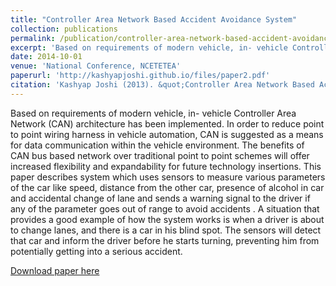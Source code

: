 ```yaml
---
title: "Controller Area Network Based Accident Avoidance System"
collection: publications
permalink: /publication/controller-area-network-based-accident-avoidance-system
excerpt: 'Based on requirements of modern vehicle, in- vehicle Controller Area Network (CAN) architecture has been implemented. In order to reduce point to point wiring harness in vehicle automation, CAN is suggested as a means for data communication within the vehicle environment. The benefits of CAN bus based network over traditional point to point schemes will offer increased flexibility and expandability for future technology insertions. This paper describes system which uses sensors to measure various parameters of the car like speed, distance from the other car, presence of alcohol in car and accidental change of lane and sends a warning signal to the driver if any of the parameter goes out of range to avoid accidents . A situation that provides a good example of how the system works is when a driver is about to change lanes, and there is a car in his blind spot. The sensors will detect that car and inform the driver before he starts turning, preventing him from potentially getting into a serious accident.'
date: 2014-10-01
venue: 'National Conference, NCETETEA'
paperurl: 'http://kashyapjoshi.github.io/files/paper2.pdf'
citation: 'Kashyap Joshi (2013). &quot;Controller Area Network Based Accident Avoidance System.&quot; <i>National Conference, NCETETEA</i>'
---
```

Based on requirements of modern vehicle, in- vehicle Controller Area Network (CAN) architecture has been implemented. In order to reduce point to point wiring harness in vehicle automation, CAN is suggested as a means for data communication within the vehicle environment. The benefits of CAN bus based network over traditional point to point schemes will offer increased flexibility and expandability for future technology insertions. This paper describes system which uses sensors to measure various parameters of the car like speed, distance from the other car, presence of alcohol in car and accidental change of lane and sends a warning signal to the driver if any of the parameter goes out of range to avoid accidents . A situation that provides a good example of how the system works is when a driver is about to change lanes, and there is a car in his blind spot. The sensors will detect that car and inform the driver before he starts turning, preventing him from potentially getting into a serious accident.

[Download paper here](http://kashyapjoshi.github.io/files/paper2.pdf)